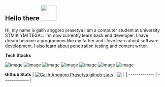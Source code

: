 <h2> Hello there <img src="https://media.giphy.com/media/mGcNjsfWAjY5AEZNw6/giphy.gif" width="50"></h2>

Hi, my name is galih anggoro prasetya i am a computer student at university STMIK YMI TEGAL. I'm now currently learn back end developer. I have dream become a programmer like my father and i love learn about software development. I also learn about penetration testing and content writer.

**Tech Stacks**

![image](https://user-images.githubusercontent.com/83481679/183075479-2562d965-4db6-44e9-bedd-7c2763ba0fc9.png)
![image](https://user-images.githubusercontent.com/83481679/183075504-fe0216ea-015a-4320-8a3a-532fb9f47a21.png)
![image](https://user-images.githubusercontent.com/83481679/183071192-341df017-24a4-4554-8ebf-0369de82c1d1.png)
![image](https://user-images.githubusercontent.com/83481679/183075147-460e041e-d446-4fb8-8b8c-279316b461c5.png)
![image](https://user-images.githubusercontent.com/83481679/183075234-3aa322ee-760f-4a83-8b78-c15bf4136d04.png)
![image](https://user-images.githubusercontent.com/83481679/183071286-8b84f430-d7a3-45af-93eb-b10f3838bcdc.png)
![image](https://user-images.githubusercontent.com/83481679/183071442-e27d56fe-2806-4c47-8884-024d8b830533.png)

**Github Stats**
| <a href="https://github.com/anuraghazra/github-readme-stats"><img align="center" src="https://github-readme-stats.vercel.app/api?username=galihap76&show_icons=true&bg_color=0000" alt="Galih Anggoro Prasetya github stats" /></a> | <a href="https://github.com/anuraghazra/github-readme-stats"><img align="center" src="https://github-readme-stats.vercel.app/api/top-langs/?username=galihap76&langs_count=10&hide=batchfile,pascal,hack,roff,shell,scss&layout=compact&bg_color=0000" /></a> |
| ------------- | ------------- |
